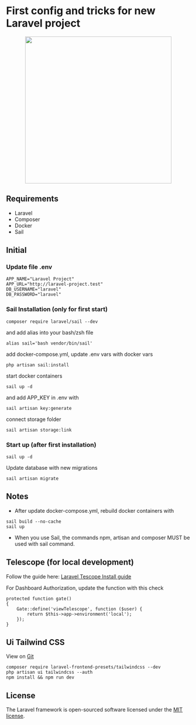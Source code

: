 # First config and tricks for new Laravel project

<p align="center"><a href="https://laravel.com" target="_blank"><img src="https://raw.githubusercontent.com/laravel/art/master/logo-lockup/5%20SVG/2%20CMYK/1%20Full%20Color/laravel-logolockup-cmyk-red.svg" width="400"></a></p>

## Requirements

-   Laravel
-   Composer
-   Docker
-   Sail

## Initial

### Update file .env

```
APP_NAME="Laravel Project"
APP_URL="http://laravel-project.test"
DB_USERNAME="laravel"
DB_PASSWORD="laravel"
```

### Sail Installation (only for first start)

```
composer require laravel/sail --dev
```

and add alias into your bash/zsh file

```
alias sail='bash vendor/bin/sail'
```

add docker-compose.yml, update .env vars with docker vars

```
php artisan sail:install
```

start docker containers

```
sail up -d
```

and add APP_KEY in .env with

```
sail artisan key:generate
```

connect storage folder

```
sail artisan storage:link
```

### Start up (after first installation)

```
sail up -d
```

Update database with new migrations

```
sail artisan migrate
```

## Notes

-   After update docker-compose.yml, rebuild docker containers with

```
sail build --no-cache
sail up
```

-   When you use Sail, the commands npm, artisan and composer MUST be used with sail command.

## Telescope (for local development)

Follow the guide here: [Laravel Tescope Install guide](https://laravel.com/docs/8.x/telescope#local-only-installation)

For Dashboard Authorization, update the function with this check

```
protected function gate()
{
    Gate::define('viewTelescope', function ($user) {
        return $this->app->environment('local');
    });
}

```

## Ui Tailwind CSS
View on [Git](https://github.com/laravel-frontend-presets/tailwindcss)
```
composer require laravel-frontend-presets/tailwindcss --dev
php artisan ui tailwindcss --auth
npm install && npm run dev
```

## License

The Laravel framework is open-sourced software licensed under the [MIT license](https://opensource.org/licenses/MIT).
